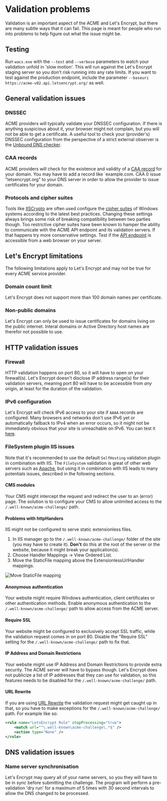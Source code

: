 ﻿---
sidebar: manual
---

# Validation problems
Validation is an important aspect of the ACME and Let's Encrypt, but there are many subtle ways 
that it can fail. This page is meant for people who run into problems to help figure out what 
the issue might be.

## Testing 
Run `wacs.exe` with the `--test` and `--verbose` parameters to watch your validation unfold in 
'slow motion'. This will run against the Let's Encrypt staging server so you don't risk 
running into any rate limits. If you want to test against the production endpoint, include the
parameter `--baseuri https://acme-v02.api.letsencrypt.org/` as well.

## General validation issues

### DNSSEC
ACME providers will typically validate your DNSSEC configuration. If there is anything suspicious 
about it, your browser might not complain, but you will not be able to get a certificate. A useful 
tool to check your (provider's) DNSSEC configuration from the perspective of a strict external
observer is the [Unbound DNS checker](https://unboundtest.com/).

### CAA records
ACME providers will check for the existence and validity of a 
[CAA record](https://support.dnsimple.com/articles/caa-record/) for your domain. You may have to add
a record like `example.com. CAA 0 issue "letsencrypt.org" to your DNS server in order to allow the
provider to issue certificates for your domain.

### Protocols and cipher suites
Tools like [IISCrypto](https://www.nartac.com/Products/IISCrypto) are often used configure the 
[cipher suites](http://letsencrypt.readthedocs.io/en/latest/ciphers.html) of Windows systems 
according to the latest best practices. Changing these settings always brings some risk of 
breaking compatibility between two parties though. Too restrictive cipher suites have been known 
to hamper the ability to communicate with the ACME API endpoint and its validation servers. If 
that happens try more conservative settings. Test if the [API endpoint](https://acme-v02.api.letsencrypt.org)
is accessible from a web browser on your server.

## Let's Encrypt limitations
The following limitations apply to Let's Encrypt and may not be true for every ACME 
service provider.

### Domain count limit
Let's Encrypt does not support more than 100 domain names per certificate.

### Non-public domains
Let's Encrypt can only be used to issue certificates for domains living on the
public internet. Interal domains or Active Directory host names are therefor not
possible to use.

## HTTP validation issues

### Firewall
HTTP validation happens on port 80, so it will have to open on your firewall(s). Let's Encrypt 
doesn't disclose IP address range(s) for their validation servers, meaning port 80 will have 
to be accessible from *any* origin, at least for the duration of the validation.

### IPv6 configuration 
Let's Encrypt will check IPv6 access to your site if `AAAA` records are configured. Many browsers
and networks don't use IPv6 yet or automatically fallback to IPv4 when an error occurs, so 
it might not be immediately obvious that your site is unreachable on IPv6. You can test 
it [here](http://ipv6-test.com/validate.php).

### FileSystem plugin IIS issues
Note that it's recommended to use the default `SelfHosting` validation plugin in combination 
with IIS. The `FileSystem` validation is great of other web servers such as 
[Apache](/win-acme/manual/advanced-use/examples/apache), but using it in combination with IIS 
leads to many potentials issues, described in the following sections.

#### CMS modules
Your CMS might intercept the request and redirect the user to an (error) page. The solution 
is to configure your CMS to allow unlimited access to the `/.well-known/acme-challenge/` 
path.

#### Problems with httpHanders
IIS might not be configured to serve static extensionless files. 

1. In IIS manager go to the `/.well-known/acme-challenge/` folder of the site (you may have to 
create it). **Don't** do this at the root of the server or the website, because it might 
break your application(s).
2. Choose Handler Mappings -> View Ordered List.
3. Move the StaticFile mapping above the ExtensionlessUrlHandler mappings. 

![Move StaticFile mapping](http://i.stack.imgur.com/nkvrL.png)

#### Anonymous authentication
Your website might require Windows authentication, client certificates or other 
authentication methods. Enable anonymous authentication to the `/.well-known/acme-challenge/` 
path to allow access from the ACME server.

#### Require SSL
Your website might be configured to exclusively accept SSL traffic, while the validation 
request comes in on port 80. Disable the "Require SSL" setting for the 
`/.well-known/acme-challenge/` path to fix that.

#### IP Address and Domain Restrictions
Your website might use IP Address and Domain Restrictions to provide extra security. 
The ACME server will have to bypass though. Let's Encrypt does not publicize a list of 
IP addresses that they can use for validation, so this features needs to be disabled 
for the `/.well-known/acme-challenge/` path.

#### URL Rewrite 
If you are using [URL Rewrite](https://www.iis.net/downloads/microsoft/url-rewrite) the 
validation request might get caught up in that, so you have to make exceptions for 
the `/.well-known/acme-challenge/` path. For example like so:

```XML
<rule name="LetsEncrypt Rule" stopProcessing="true">
    <match url="^\.well-known\acme-challenge\.*$" />
    <action type="None" />
</rule>
```

## DNS validation issues

### Name server synchronisation
Let's Encrypt may query all of your name servers, so you they will have to be 
in sync before submitting the challenge. The program will perform a pre-validation
'dry run' for a maximum of 5 times with 30 second intervals to allow the DNS
changed to be processed.